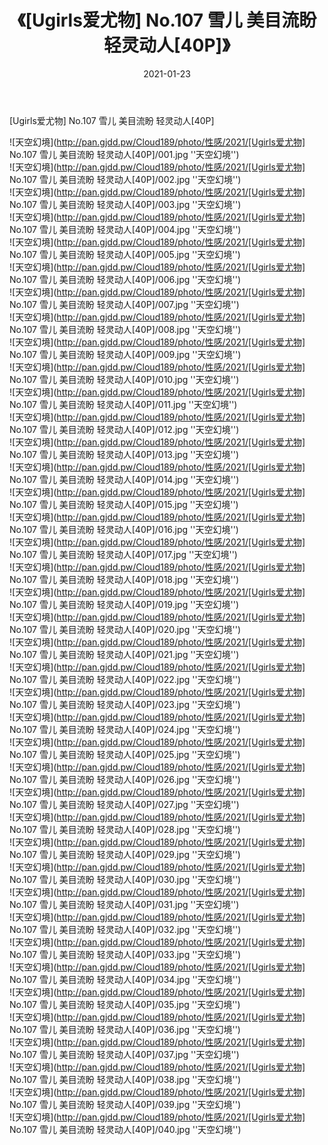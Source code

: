 ﻿---
layout: post
title:  《[Ugirls爱尤物] No.107 雪儿 美目流盼 轻灵动人[40P]》
date:   2021-01-23
img: http://pan.gjdd.pw/Cloud189/photo/性感/2021/[Ugirls爱尤物] No.107 雪儿 美目流盼 轻灵动人[40P]/000.jpg
categories: [美女, 性感, 泳衣]
---

[Ugirls爱尤物] No.107 雪儿 美目流盼 轻灵动人[40P]



![天空幻境](http://pan.gjdd.pw/Cloud189/photo/性感/2021/[Ugirls爱尤物] No.107 雪儿 美目流盼 轻灵动人[40P]/001.jpg ''天空幻境'') <br>
![天空幻境](http://pan.gjdd.pw/Cloud189/photo/性感/2021/[Ugirls爱尤物] No.107 雪儿 美目流盼 轻灵动人[40P]/002.jpg ''天空幻境'') <br>
![天空幻境](http://pan.gjdd.pw/Cloud189/photo/性感/2021/[Ugirls爱尤物] No.107 雪儿 美目流盼 轻灵动人[40P]/003.jpg ''天空幻境'') <br>
![天空幻境](http://pan.gjdd.pw/Cloud189/photo/性感/2021/[Ugirls爱尤物] No.107 雪儿 美目流盼 轻灵动人[40P]/004.jpg ''天空幻境'') <br>
![天空幻境](http://pan.gjdd.pw/Cloud189/photo/性感/2021/[Ugirls爱尤物] No.107 雪儿 美目流盼 轻灵动人[40P]/005.jpg ''天空幻境'') <br>
![天空幻境](http://pan.gjdd.pw/Cloud189/photo/性感/2021/[Ugirls爱尤物] No.107 雪儿 美目流盼 轻灵动人[40P]/006.jpg ''天空幻境'') <br>
![天空幻境](http://pan.gjdd.pw/Cloud189/photo/性感/2021/[Ugirls爱尤物] No.107 雪儿 美目流盼 轻灵动人[40P]/007.jpg ''天空幻境'') <br>
![天空幻境](http://pan.gjdd.pw/Cloud189/photo/性感/2021/[Ugirls爱尤物] No.107 雪儿 美目流盼 轻灵动人[40P]/008.jpg ''天空幻境'') <br>
![天空幻境](http://pan.gjdd.pw/Cloud189/photo/性感/2021/[Ugirls爱尤物] No.107 雪儿 美目流盼 轻灵动人[40P]/009.jpg ''天空幻境'') <br>
![天空幻境](http://pan.gjdd.pw/Cloud189/photo/性感/2021/[Ugirls爱尤物] No.107 雪儿 美目流盼 轻灵动人[40P]/010.jpg ''天空幻境'') <br>
![天空幻境](http://pan.gjdd.pw/Cloud189/photo/性感/2021/[Ugirls爱尤物] No.107 雪儿 美目流盼 轻灵动人[40P]/011.jpg ''天空幻境'') <br>
![天空幻境](http://pan.gjdd.pw/Cloud189/photo/性感/2021/[Ugirls爱尤物] No.107 雪儿 美目流盼 轻灵动人[40P]/012.jpg ''天空幻境'') <br>
![天空幻境](http://pan.gjdd.pw/Cloud189/photo/性感/2021/[Ugirls爱尤物] No.107 雪儿 美目流盼 轻灵动人[40P]/013.jpg ''天空幻境'') <br>
![天空幻境](http://pan.gjdd.pw/Cloud189/photo/性感/2021/[Ugirls爱尤物] No.107 雪儿 美目流盼 轻灵动人[40P]/014.jpg ''天空幻境'') <br>
![天空幻境](http://pan.gjdd.pw/Cloud189/photo/性感/2021/[Ugirls爱尤物] No.107 雪儿 美目流盼 轻灵动人[40P]/015.jpg ''天空幻境'') <br>
![天空幻境](http://pan.gjdd.pw/Cloud189/photo/性感/2021/[Ugirls爱尤物] No.107 雪儿 美目流盼 轻灵动人[40P]/016.jpg ''天空幻境'') <br>
![天空幻境](http://pan.gjdd.pw/Cloud189/photo/性感/2021/[Ugirls爱尤物] No.107 雪儿 美目流盼 轻灵动人[40P]/017.jpg ''天空幻境'') <br>
![天空幻境](http://pan.gjdd.pw/Cloud189/photo/性感/2021/[Ugirls爱尤物] No.107 雪儿 美目流盼 轻灵动人[40P]/018.jpg ''天空幻境'') <br>
![天空幻境](http://pan.gjdd.pw/Cloud189/photo/性感/2021/[Ugirls爱尤物] No.107 雪儿 美目流盼 轻灵动人[40P]/019.jpg ''天空幻境'') <br>
![天空幻境](http://pan.gjdd.pw/Cloud189/photo/性感/2021/[Ugirls爱尤物] No.107 雪儿 美目流盼 轻灵动人[40P]/020.jpg ''天空幻境'') <br>
![天空幻境](http://pan.gjdd.pw/Cloud189/photo/性感/2021/[Ugirls爱尤物] No.107 雪儿 美目流盼 轻灵动人[40P]/021.jpg ''天空幻境'') <br>
![天空幻境](http://pan.gjdd.pw/Cloud189/photo/性感/2021/[Ugirls爱尤物] No.107 雪儿 美目流盼 轻灵动人[40P]/022.jpg ''天空幻境'') <br>
![天空幻境](http://pan.gjdd.pw/Cloud189/photo/性感/2021/[Ugirls爱尤物] No.107 雪儿 美目流盼 轻灵动人[40P]/023.jpg ''天空幻境'') <br>
![天空幻境](http://pan.gjdd.pw/Cloud189/photo/性感/2021/[Ugirls爱尤物] No.107 雪儿 美目流盼 轻灵动人[40P]/024.jpg ''天空幻境'') <br>
![天空幻境](http://pan.gjdd.pw/Cloud189/photo/性感/2021/[Ugirls爱尤物] No.107 雪儿 美目流盼 轻灵动人[40P]/025.jpg ''天空幻境'') <br>
![天空幻境](http://pan.gjdd.pw/Cloud189/photo/性感/2021/[Ugirls爱尤物] No.107 雪儿 美目流盼 轻灵动人[40P]/026.jpg ''天空幻境'') <br>
![天空幻境](http://pan.gjdd.pw/Cloud189/photo/性感/2021/[Ugirls爱尤物] No.107 雪儿 美目流盼 轻灵动人[40P]/027.jpg ''天空幻境'') <br>
![天空幻境](http://pan.gjdd.pw/Cloud189/photo/性感/2021/[Ugirls爱尤物] No.107 雪儿 美目流盼 轻灵动人[40P]/028.jpg ''天空幻境'') <br>
![天空幻境](http://pan.gjdd.pw/Cloud189/photo/性感/2021/[Ugirls爱尤物] No.107 雪儿 美目流盼 轻灵动人[40P]/029.jpg ''天空幻境'') <br>
![天空幻境](http://pan.gjdd.pw/Cloud189/photo/性感/2021/[Ugirls爱尤物] No.107 雪儿 美目流盼 轻灵动人[40P]/030.jpg ''天空幻境'') <br>
![天空幻境](http://pan.gjdd.pw/Cloud189/photo/性感/2021/[Ugirls爱尤物] No.107 雪儿 美目流盼 轻灵动人[40P]/031.jpg ''天空幻境'') <br>
![天空幻境](http://pan.gjdd.pw/Cloud189/photo/性感/2021/[Ugirls爱尤物] No.107 雪儿 美目流盼 轻灵动人[40P]/032.jpg ''天空幻境'') <br>
![天空幻境](http://pan.gjdd.pw/Cloud189/photo/性感/2021/[Ugirls爱尤物] No.107 雪儿 美目流盼 轻灵动人[40P]/033.jpg ''天空幻境'') <br>
![天空幻境](http://pan.gjdd.pw/Cloud189/photo/性感/2021/[Ugirls爱尤物] No.107 雪儿 美目流盼 轻灵动人[40P]/034.jpg ''天空幻境'') <br>
![天空幻境](http://pan.gjdd.pw/Cloud189/photo/性感/2021/[Ugirls爱尤物] No.107 雪儿 美目流盼 轻灵动人[40P]/035.jpg ''天空幻境'') <br>
![天空幻境](http://pan.gjdd.pw/Cloud189/photo/性感/2021/[Ugirls爱尤物] No.107 雪儿 美目流盼 轻灵动人[40P]/036.jpg ''天空幻境'') <br>
![天空幻境](http://pan.gjdd.pw/Cloud189/photo/性感/2021/[Ugirls爱尤物] No.107 雪儿 美目流盼 轻灵动人[40P]/037.jpg ''天空幻境'') <br>
![天空幻境](http://pan.gjdd.pw/Cloud189/photo/性感/2021/[Ugirls爱尤物] No.107 雪儿 美目流盼 轻灵动人[40P]/038.jpg ''天空幻境'') <br>
![天空幻境](http://pan.gjdd.pw/Cloud189/photo/性感/2021/[Ugirls爱尤物] No.107 雪儿 美目流盼 轻灵动人[40P]/039.jpg ''天空幻境'') <br>
![天空幻境](http://pan.gjdd.pw/Cloud189/photo/性感/2021/[Ugirls爱尤物] No.107 雪儿 美目流盼 轻灵动人[40P]/040.jpg ''天空幻境'') <br>